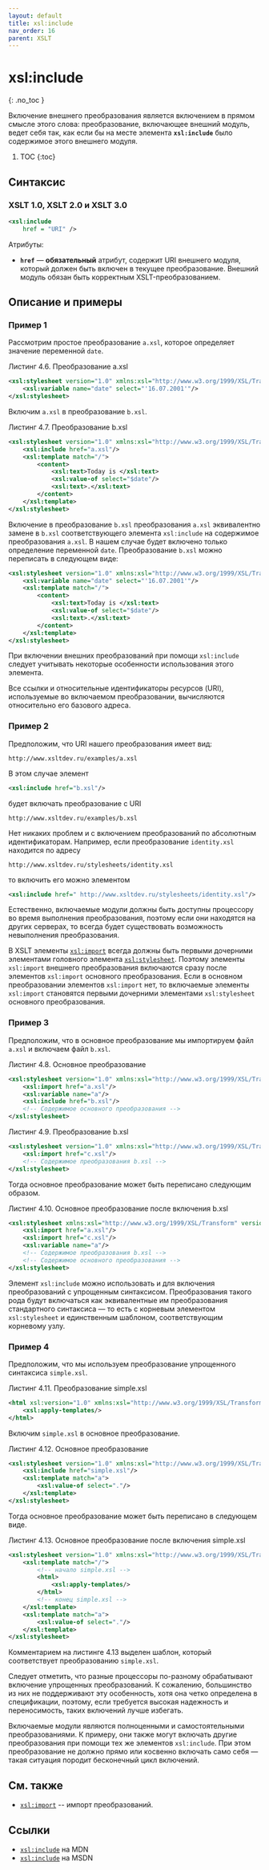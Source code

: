 ```yaml
---
layout: default
title: xsl:include
nav_order: 16
parent: XSLT
---
```


<!-- prettier-ignore-start -->
# xsl:include
{: .no_toc }
<!-- prettier-ignore-end -->

Включение внешнего преобразования является включением в прямом смысле этого слова: преобразование, включающее внешний модуль, ведет себя так, как если бы на месте элемента **`xsl:include`** было содержимое этого внешнего модуля.

<!-- prettier-ignore -->
1. TOC
{:toc}

## Синтаксис

### XSLT 1.0, XSLT 2.0 и XSLT 3.0

```xml
<xsl:include
    href = "URI" />
```

Атрибуты:

- **`href`** — **обязательный** атрибут, содержит URI внешнего модуля, который должен быть включен в текущее преобразование. Внешний модуль обязан быть корректным XSLT-преобразованием.

## Описание и примеры

### Пример 1

Рассмотрим простое преобразование `a.xsl`, которое определяет значение переменной `date`.

Листинг 4.6. Преобразование a.xsl

```xml
<xsl:stylesheet version="1.0" xmlns:xsl="http://www.w3.org/1999/XSL/Transform">
    <xsl:variable name="date" select="'16.07.2001'"/>
</xsl:stylesheet>
```

Включим `a.xsl` в преобразование `b.xsl`.

Листинг 4.7. Преобразование b.xsl

```xml
<xsl:stylesheet version="1.0" xmlns:xsl="http://www.w3.org/1999/XSL/Transform">
    <xsl:include href="a.xsl"/>
    <xsl:template match="/">
        <content>
            <xsl:text>Today is </xsl:text>
            <xsl:value-of select="$date"/>
            <xsl:text>.</xsl:text>
        </content>
    </xsl:template>
</xsl:stylesheet>
```

Включение в преобразование `b.xsl` преобразования `a.xsl` эквивалентно замене в `b.xsl` соответствующего элемента `xsl:include` на содержимое преобразования `a.xsl`. В нашем случае будет включено только определение переменной `date`. Преобразование `b.xsl` можно переписать в следующем виде:

```xml
<xsl:stylesheet version="1.0" xmlns:xsl="http://www.w3.org/1999/XSL/Transform">
    <xsl:variable name="date" select="'16.07.2001'"/>
    <xsl:template match="/">
        <content>
            <xsl:text>Today is </xsl:text>
            <xsl:value-of select="$date"/>
            <xsl:text>.</xsl:text>
        </content>
    </xsl:template>
</xsl:stylesheet>
```

При включении внешних преобразований при помощи `xsl:include` следует учитывать некоторые особенности использования этого элемента.

Все ссылки и относительные идентификаторы ресурсов (URI), используемые во включаемом преобразовании, вычисляются относительно его базового адреса.

### Пример 2

Предположим, что URI нашего преобразования имеет вид:

```
http://www.xsltdev.ru/examples/a.xsl
```

В этом случае элемент

```xml
<xsl:include href="b.xsl"/>
```

будет включать преобразование с URI

```
http://www.xsltdev.ru/examples/b.xsl
```

Нет никаких проблем и с включением преобразований по абсолютным идентификаторам. Например, если преобразование `identity.xsl` находится по адресу

```
http://www.xsltdev.ru/stylesheets/identity.xsl
```

то включить его можно элементом

```xml
<xsl:include href=" http://www.xsltdev.ru/stylesheets/identity.xsl"/>
```

Естественно, включаемые модули должны быть доступны процессору во время выполнения преобразования, поэтому если они находятся на других серверах, то всегда будет существовать возможность невыполнения преобразования.

В XSLT элементы [`xsl:import`](/xslt/xsl-import/) всегда должны быть первыми дочерними элементами головного элемента [`xsl:stylesheet`](/xslt/xsl-stylesheet/). Поэтому элементы `xsl:import` внешнего преобразования включаются сразу после элементов `xsl:import` основного преобразования. Если в основном преобразовании элементов `xsl:import` нет, то включаемые элементы `xsl:import` становятся первыми дочерними элементами `xsl:stylesheet` основного преобразования.

### Пример 3

Предположим, что в основное преобразование мы импортируем файл `a.xsl` и включаем файл `b.xsl`.

Листинг 4.8. Основное преобразование

```xml
<xsl:stylesheet version="1.0" xmlns:xsl="http://www.w3.org/1999/XSL/Transform">
    <xsl:import href="a.xsl"/>
    <xsl:variable name="a"/>
    <xsl:include href="b.xsl"/>
    <!-- Содержимое основного преобразования -->
</xsl:stylesheet>
```

Листинг 4.9. Преобразование b.xsl

```xml
<xsl:stylesheet version="1.0" xmlns:xsl="http://www.w3.org/1999/XSL/Transform">
    <xsl:import href="c.xsl"/>
    <!-- Содержимое преобразования b.xsl -->
</xsl:stylesheet>
```

Тогда основное преобразование может быть переписано следующим образом.

Листинг 4.10. Основное преобразование после включения b.xsl

```xml
<xsl:stylesheet xmlns:xsl="http://www.w3.org/1999/XSL/Transform" version="1.0">
    <xsl:import href="a.xsl"/>
    <xsl:import href="c.xsl"/>
    <xsl:variable name="a"/>
    <!-- Содержимое преобразования b.xsl -->
    <!-- Содержимое основного преобразования -->
</xsl:stylesheet>
```

Элемент `xsl:include` можно использовать и для включения преобразований с упрощенным синтаксисом. Преобразования такого рода будут включаться как эквивалентные им преобразования стандартного синтаксиса — то есть с корневым элементом `xsl:stylesheet` и единственным шаблоном, соответствующим корневому узлу.

### Пример 4

Предположим, что мы используем преобразование упрощенного синтаксиса `simple.xsl`.

Листинг 4.11. Преобразование simple.xsl

```xml
<html xsl:version="1.0" xmlns:xsl="http://www.w3.org/1999/XSL/Transform">
    <xsl:apply-templates/>
</html>
```

Включим `simple.xsl` в основное преобразование.

Листинг 4.12. Основное преобразование

```xml
<xsl:stylesheet version="1.0" xmlns:xsl="http://www.w3.org/1999/XSL/Transform">
    <xsl:include href="simple.xsl"/>
    <xsl:template match="a">
        <xsl:value-of select="."/>
    </xsl:template>
</xsl:stylesheet>
```

Тогда основное преобразование может быть переписано в следующем виде.

Листинг 4.13. Основное преобразование после включения simple.xsl

```xml
<xsl:stylesheet version="1.0" xmlns:xsl="http://www.w3.org/1999/XSL/Transform">
    <xsl:template match="/">
        <!-- начало simple.xsl -->
        <html>
            <xsl:apply-templates/>
        </html>
        <!-- конец simple.xsl -->
    </xsl:template>
    <xsl:template match="a">
        <xsl:value-of select="."/>
    </xsl:template>
</xsl:stylesheet>
```

Комментарием на листинге 4.13 выделен шаблон, который соответствует преобразованию `simple.xsl`.

Следует отметить, что разные процессоры по-разному обрабатывают включение упрощенных преобразований. К сожалению, большинство из них не поддерживают эту особенность, хотя она четко определена в спецификации, поэтому, если требуется высокая надежность и переносимость, таких включений лучше избегать.

Включаемые модули являются полноценными и самостоятельными преобразованиями. К примеру, они также могут включать другие преобразования при помощи тех же элементов `xsl:include`. При этом преобразование не должно прямо или косвенно включать само себя — такая ситуация породит бесконечный цикл включений.

## См. также

- [`xsl:import`](/xslt/xsl-import/) -- импорт преобразований.

## Ссылки

- [`xsl:include`](https://developer.mozilla.org/en/XSLT/include) на MDN
- [`xsl:include`](https://msdn.microsoft.com/en-us/library/ms256094.aspx) на MSDN
